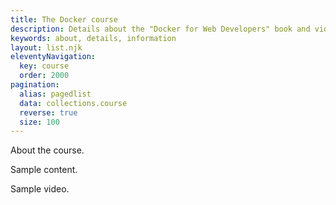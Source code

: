 ```yaml
---
title: The Docker course
description: Details about the "Docker for Web Developers" book and video course.
keywords: about, details, information
layout: list.njk
eleventyNavigation:
  key: course
  order: 2000
pagination:
  alias: pagedlist
  data: collections.course
  reverse: true
  size: 100
---
```


About the course.

Sample content.

Sample video.
